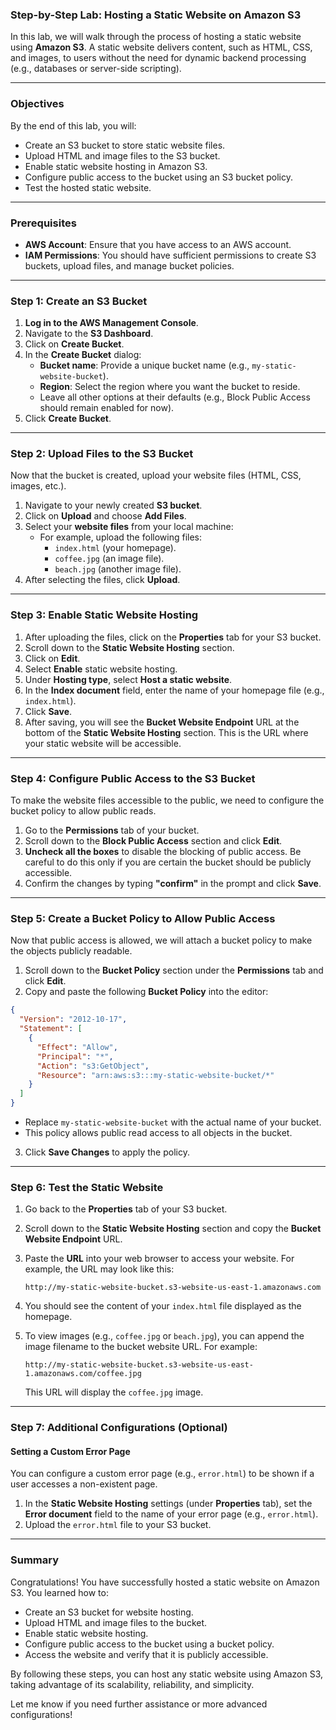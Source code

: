 ### **Step-by-Step Lab: Hosting a Static Website on Amazon S3**

In this lab, we will walk through the process of hosting a static website using **Amazon S3**. A static website delivers content, such as HTML, CSS, and images, to users without the need for dynamic backend processing (e.g., databases or server-side scripting).

---

### **Objectives**

By the end of this lab, you will:
- Create an S3 bucket to store static website files.
- Upload HTML and image files to the S3 bucket.
- Enable static website hosting in Amazon S3.
- Configure public access to the bucket using an S3 bucket policy.
- Test the hosted static website.

---

### **Prerequisites**

- **AWS Account**: Ensure that you have access to an AWS account.
- **IAM Permissions**: You should have sufficient permissions to create S3 buckets, upload files, and manage bucket policies.

---

### **Step 1: Create an S3 Bucket**

1. **Log in to the AWS Management Console**.
2. Navigate to the **S3 Dashboard**.
3. Click on **Create Bucket**.
4. In the **Create Bucket** dialog:
   - **Bucket name**: Provide a unique bucket name (e.g., `my-static-website-bucket`).
   - **Region**: Select the region where you want the bucket to reside.
   - Leave all other options at their defaults (e.g., Block Public Access should remain enabled for now).
5. Click **Create Bucket**.

---

### **Step 2: Upload Files to the S3 Bucket**

Now that the bucket is created, upload your website files (HTML, CSS, images, etc.).

1. Navigate to your newly created **S3 bucket**.
2. Click on **Upload** and choose **Add Files**.
3. Select your **website files** from your local machine:
   - For example, upload the following files:
     - `index.html` (your homepage).
     - `coffee.jpg` (an image file).
     - `beach.jpg` (another image file).
4. After selecting the files, click **Upload**.

---

### **Step 3: Enable Static Website Hosting**

1. After uploading the files, click on the **Properties** tab for your S3 bucket.
2. Scroll down to the **Static Website Hosting** section.
3. Click on **Edit**.
4. Select **Enable** static website hosting.
5. Under **Hosting type**, select **Host a static website**.
6. In the **Index document** field, enter the name of your homepage file (e.g., `index.html`).
7. Click **Save**.
8. After saving, you will see the **Bucket Website Endpoint** URL at the bottom of the **Static Website Hosting** section. This is the URL where your static website will be accessible.

---

### **Step 4: Configure Public Access to the S3 Bucket**

To make the website files accessible to the public, we need to configure the bucket policy to allow public reads.

1. Go to the **Permissions** tab of your bucket.
2. Scroll down to the **Block Public Access** section and click **Edit**.
3. **Uncheck all the boxes** to disable the blocking of public access. Be careful to do this only if you are certain the bucket should be publicly accessible.
4. Confirm the changes by typing **"confirm"** in the prompt and click **Save**.

---

### **Step 5: Create a Bucket Policy to Allow Public Access**

Now that public access is allowed, we will attach a bucket policy to make the objects publicly readable.

1. Scroll down to the **Bucket Policy** section under the **Permissions** tab and click **Edit**.
2. Copy and paste the following **Bucket Policy** into the editor:

```json
{
  "Version": "2012-10-17",
  "Statement": [
    {
      "Effect": "Allow",
      "Principal": "*",
      "Action": "s3:GetObject",
      "Resource": "arn:aws:s3:::my-static-website-bucket/*"
    }
  ]
}
```

- Replace `my-static-website-bucket` with the actual name of your bucket.
- This policy allows public read access to all objects in the bucket.

3. Click **Save Changes** to apply the policy.

---

### **Step 6: Test the Static Website**

1. Go back to the **Properties** tab of your S3 bucket.
2. Scroll down to the **Static Website Hosting** section and copy the **Bucket Website Endpoint** URL.
3. Paste the **URL** into your web browser to access your website. For example, the URL may look like this:
   ```
   http://my-static-website-bucket.s3-website-us-east-1.amazonaws.com
   ```
4. You should see the content of your `index.html` file displayed as the homepage.

5. To view images (e.g., `coffee.jpg` or `beach.jpg`), you can append the image filename to the bucket website URL. For example:
   ```
   http://my-static-website-bucket.s3-website-us-east-1.amazonaws.com/coffee.jpg
   ```
   This URL will display the `coffee.jpg` image.

---

### **Step 7: Additional Configurations (Optional)**

#### **Setting a Custom Error Page**
You can configure a custom error page (e.g., `error.html`) to be shown if a user accesses a non-existent page.

1. In the **Static Website Hosting** settings (under **Properties** tab), set the **Error document** field to the name of your error page (e.g., `error.html`).
2. Upload the `error.html` file to your S3 bucket.

---

### **Summary**

Congratulations! You have successfully hosted a static website on Amazon S3. You learned how to:
- Create an S3 bucket for website hosting.
- Upload HTML and image files to the bucket.
- Enable static website hosting.
- Configure public access to the bucket using a bucket policy.
- Access the website and verify that it is publicly accessible.

By following these steps, you can host any static website using Amazon S3, taking advantage of its scalability, reliability, and simplicity.

Let me know if you need further assistance or more advanced configurations!



